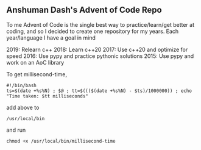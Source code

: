 ## Anshuman Dash's Advent of Code Repo
To me Advent of Code is the single best way to practice/learn/get better at coding, and so I decided to create one repository for my years.
Each year/language I have a goal in mind

2019: Relearn c++
2018: Learn c++20
2017: Use c++20 and optimize for speed
2016: Use pypy and practice pythonic solutions
2015: Use pypy and work on an AoC library


To get millisecond-time,

```
#!/bin/bash
ts=$(date +%s%N) ; $@ ; tt=$((($(date +%s%N) - $ts)/1000000)) ; echo "Time taken: $tt milliseconds"
```

add above to 
```
/usr/local/bin
```
and run
```
chmod +x /usr/local/bin/millisecond-time
```
